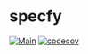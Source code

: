 # specfy

[![Main](https://github.com/specfy/specfy/actions/workflows/main.yml/badge.svg)](https://github.com/specfy/specfy/actions/workflows/main.yml)
[![codecov](https://codecov.io/github/specfy/specfy/branch/main/graph/badge.svg?token=R365GIADHG)](https://codecov.io/github/specfy/specfy)
